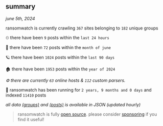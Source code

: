 
## summary
_june 5th, 2024_

ransomwatch is currently crawling `367` sites belonging to `182` unique groups

⏲ there have been `9` posts within the `last 24 hours`

🦈 there have been `72` posts within the `month of june`

🪐 there have been `1024` posts within the `last 90 days`

🏚 there have been `1953` posts within the `year of 2024`

_⚙️ there are currently `63` online hosts & `112` custom parsers._

🦕 ransomwatch has been running for `2 years, 9 months and 0 days` and indexed `11410` posts

_all data  [(groups)](http://ransomwhat.telemetry.ltd/groups) and [(posts)](http://ransomwhat.telemetry.ltd/posts) is available in JSON (updated hourly)_

> ransomwatch is fully [open source](https://github.com/joshhighet/ransomwatch#ransomwatch--). please consider [sponsoring](https://github.com/sponsors/joshhighet) if you find it useful!
